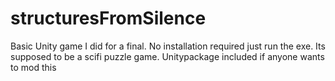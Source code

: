# structuresFromSilence
Basic Unity game I did for a final. No installation required just run the exe. Its supposed to be a scifi puzzle game. Unitypackage included if anyone wants to mod this
